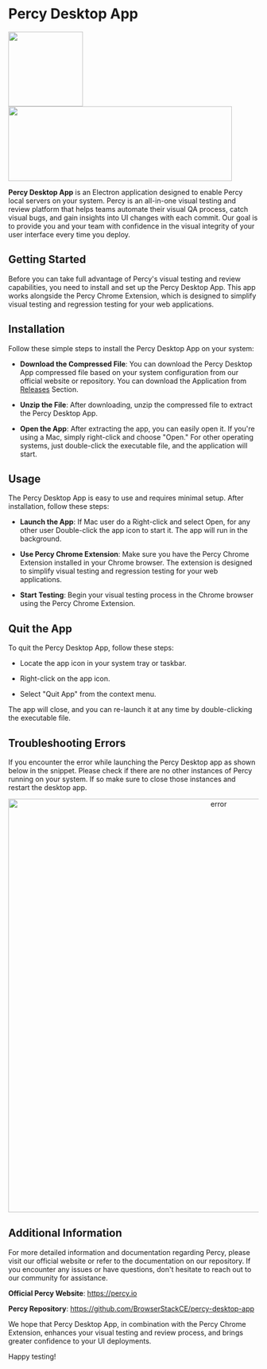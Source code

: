 # Percy Desktop App

<img style="object-fit:contain;" src="https://www.svgviewer.dev/static-svgs/14340/percy-icon.svg"  width="150" height="150">   <img style="object-fit:contain;" src="https://d98b8t1nnulk5.cloudfront.net/production/images/layout/logo-header.png?1469004780"  width="450" height="150">

**Percy Desktop App** is an Electron application designed to enable Percy local servers on your system. Percy is an all-in-one visual testing and review platform that helps teams automate their visual QA process, catch visual bugs, and gain insights into UI changes with each commit. Our goal is to provide you and your team with confidence in the visual integrity of your user interface every time you deploy.

## Getting Started

Before you can take full advantage of Percy's visual testing and review capabilities, you need to install and set up the Percy Desktop App. This app works alongside the Percy Chrome Extension, which is designed to simplify visual testing and regression testing for your web applications.

## Installation

Follow these simple steps to install the Percy Desktop App on your system:

- **Download the Compressed File**: You can download the Percy Desktop App compressed file based on your system configuration from our official website or repository. You can download the Application from [Releases](https://github.com/BrowserStackCE/percy-desktop-app/releases) Section.

- **Unzip the File**: After downloading, unzip the compressed file to extract the Percy Desktop App.

- **Open the App**: After extracting the app, you can easily open it. If you're using a Mac, simply right-click and choose "Open." For other operating systems, just double-click the executable file, and the application will start.

## Usage

The Percy Desktop App is easy to use and requires minimal setup. After installation, follow these steps:

- **Launch the App**: If Mac user do a Right-click and select Open, for any other user Double-click the app icon to start it. The app will run in the background.

- **Use Percy Chrome Extension**: Make sure you have the Percy Chrome Extension installed in your Chrome browser. The extension is designed to simplify visual testing and regression testing for your web applications.

- **Start Testing**: Begin your visual testing process in the Chrome browser using the Percy Chrome Extension.

## Quit the App

To quit the Percy Desktop App, follow these steps:

- Locate the app icon in your system tray or taskbar.

- Right-click on the app icon.

- Select "Quit App" from the context menu.

The app will close, and you can re-launch it at any time by double-clicking the executable file.

## Troubleshooting Errors

If you encounter the error while launching the Percy Desktop app as shown below in the snippet. Please check if there are no other instances of Percy running on your system. If so make sure to close those instances and restart the desktop app.
<p align="center">
  <img width="831" alt="error" src="https://github.com/BrowserStackCE/percy-desktop-app/assets/112229060/62e7b95b-4568-4454-bbe1-cd6db104c205">
</p>

## Additional Information

For more detailed information and documentation regarding Percy, please visit our official website or refer to the documentation on our repository. If you encounter any issues or have questions, don't hesitate to reach out to our community for assistance.

**Official Percy Website**: https://percy.io

**Percy Repository**: https://github.com/BrowserStackCE/percy-desktop-app

We hope that Percy Desktop App, in combination with the Percy Chrome Extension, enhances your visual testing and review process, and brings greater confidence to your UI deployments. 

Happy testing!





